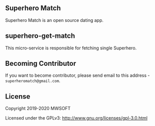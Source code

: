 ## Superhero Match
Superhero Match is an open source dating app.

## superhero-get-match
This micro-service is responsible for fetching single Superhero. 

## Becoming Contributor
If you want to become contributor, please send email to this address - `superheromatch@gmail.com`.

## License
Copyright 2019-2020 MWSOFT

Licensed under the GPLv3: http://www.gnu.org/licenses/gpl-3.0.html